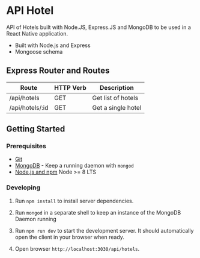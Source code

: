 # API Hotel

API of Hotels built with Node.JS, Express.JS and MongoDB to be used in a React Native application.

- Built with Node.js and Express
- Mongoose schema

## Express Router and Routes

| Route           | HTTP Verb | Description                          |
| --------------- | --------- | ------------------------------------ |
| /api/hotels     | GET       | Get list of hotels                   |
| /api/hotels/:id  | GET       | Get a single hotel                   |

## Getting Started

### Prerequisites

- [Git](https://git-scm.com/)
- [MongoDB](https://www.mongodb.org/) - Keep a running daemon with `mongod`
- [Node.js and npm](nodejs.org) Node >= 8 LTS

### Developing

1. Run `npm install` to install server dependencies.

2. Run `mongod` in a separate shell to keep an instance of the MongoDB Daemon running

3. Run `npm run dev` to start the development server. It should automatically open the client in your browser when ready.

4. Open browser `http://localhost:3030/api/hotels`.


